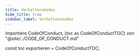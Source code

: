 ```yaml
---
title: Verhaltenskodex
hide_title: true
sidebar_label: Verhaltenskodex
---
```


Importiere CodeOfConduct, {toc as CodeOfConductTOC} von "@site/../CODE_OF_CONDUCT.md"

<CodeOfConduct />

const toc exportieren = CodeOfConductTOC;
